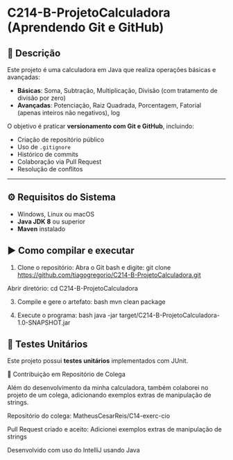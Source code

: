 # C214-B-ProjetoCalculadora (Aprendendo Git e GitHub)

## 📘 Descrição
Este projeto é uma calculadora em Java que realiza operações básicas e avançadas:

- **Básicas**: Soma, Subtração, Multiplicação, Divisão (com tratamento de divisão por zero)
- **Avançadas**: Potenciação, Raiz Quadrada, Porcentagem, Fatorial (apenas inteiros não negativos), log

O objetivo é praticar **versionamento com Git e GitHub**, incluindo:
- Criação de repositório público
- Uso de `.gitignore`
- Histórico de commits
- Colaboração via Pull Request
- Resolução de conflitos

---

## ⚙️ Requisitos do Sistema
- Windows, Linux ou macOS
- **Java JDK 8** ou superior
- **Maven** instalado

## ▶️ Como compilar e executar
1. Clone o repositório:
 Abra o Git bash e digite:
 git clone https://github.com/tiagogregorio/C214-B-ProjetoCalculadora.git

 Abrir diretório: cd C214-B-ProjetoCalculadora

3. Compile e gere o artefato:
bash
mvn clean package

4. Execute o programa:
bash
java -jar target/C214-B-ProjetoCalculadora-1.0-SNAPSHOT.jar

## 🧪 Testes Unitários

Este projeto possui **testes unitários** implementados com JUnit.

🤝 Contribuição em Repositório de Colega

Além do desenvolvimento da minha calculadora, também colaborei no projeto de um colega, adicionando exemplos extras de manipulação de strings.

Repositório do colega: MatheusCesarReis/C14-exerc-cio

Pull Request criado e aceito: Adicionei exemplos extras de manipulação de strings

Desenvolvido com uso do IntelliJ usando Java
